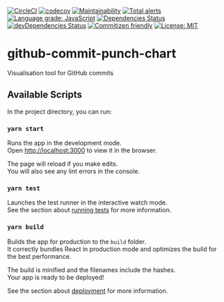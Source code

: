 [![CircleCI](https://circleci.com/gh/slaweet/github-commit-punch-chart.svg?style=shield)](https://circleci.com/gh/slaweet/github-commit-punch-chart)
[![codecov](https://codecov.io/gh/slaweet/github-commit-punch-chart/branch/master/graph/badge.svg)](https://codecov.io/gh/slaweet/github-commit-punch-chart)
[![Maintainability](https://api.codeclimate.com/v1/badges/b8558fe125761efc8eae/maintainability)](https://codeclimate.com/github/slaweet/github-commit-punch-chart/maintainability)
[![Total alerts](https://img.shields.io/lgtm/alerts/g/slaweet/github-commit-punch-chart.svg?logo=lgtm&logoWidth=18)](https://lgtm.com/projects/g/slaweet/github-commit-punch-chart/alerts/)
[![Language grade: JavaScript](https://img.shields.io/lgtm/grade/javascript/g/slaweet/github-commit-punch-chart.svg?logo=lgtm&logoWidth=18)](https://lgtm.com/projects/g/slaweet/github-commit-punch-chart/context:javascript)
[![Dependencies Status](https://david-dm.org/slaweet/github-commit-punch-chart/status.svg)](https://david-dm.org/slaweet/github-commit-punch-chart)
[![devDependencies Status](https://david-dm.org/slaweet/github-commit-punch-chart/dev-status.svg)](https://david-dm.org/slaweet/github-commit-punch-chart?type=dev)
[![Commitizen friendly](https://img.shields.io/badge/commitizen-friendly-brightgreen.svg)](http://commitizen.github.io/cz-cli/)
[![License: MIT](https://img.shields.io/badge/License-MIT-yellow.svg)](https://opensource.org/licenses/MIT)

# github-commit-punch-chart

Visualisation tool for GitHub commits

## Available Scripts

In the project directory, you can run:

### `yarn start`

Runs the app in the development mode.<br />
Open [http://localhost:3000](http://localhost:3000) to view it in the browser.

The page will reload if you make edits.<br />
You will also see any lint errors in the console.

### `yarn test`

Launches the test runner in the interactive watch mode.<br />
See the section about [running tests](https://facebook.github.io/create-react-app/docs/running-tests) for more information.

### `yarn build`

Builds the app for production to the `build` folder.<br />
It correctly bundles React in production mode and optimizes the build for the best performance.

The build is minified and the filenames include the hashes.<br />
Your app is ready to be deployed!

See the section about [deployment](https://facebook.github.io/create-react-app/docs/deployment) for more information.
